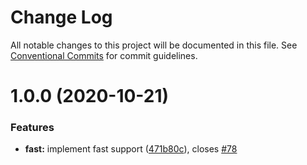 # Change Log

All notable changes to this project will be documented in this file.
See [Conventional Commits](https://conventionalcommits.org) for commit guidelines.

# 1.0.0 (2020-10-21)


### Features

* **fast:** implement fast support ([471b80c](https://github.com/apollo-elements/apollo-elements/commit/471b80c85edd8fad10192924fae72cc24f231678)), closes [#78](https://github.com/apollo-elements/apollo-elements/issues/78)
